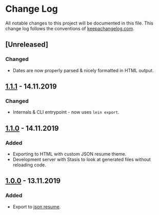 # Change Log
All notable changes to this project will be documented in this file. This change log follows the conventions of [keepachangelog.com](http://keepachangelog.com/).

## [Unreleased]
### Changed
- Dates are now properly parsed & nicely formatted in HTML output.

## [1.1.1] - 14.11.2019
### Changed
- Internals & CLI entrypoint - now uses `lein export`.

## [1.1.0] - 14.11.2019
### Added
- Exporting to HTML with custom JSON resume theme.
- Development server with Stasis to look at generated files without reloading code.

## [1.0.0] - 13.11.2019
### Added
- Export to [json resume](jsonresume.org).

[1.1.1]: https://github.com/scoiatael/resume/compare/v1.1.0...v1.1.1
[1.1.0]: https://github.com/scoiatael/resume/compare/v1.0.0...v1.1.0
[1.0.0]: https://github.com/scoiatael/resume/releases/v1.0.0
